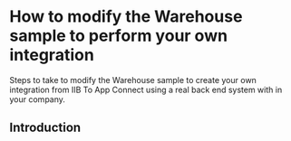 # How to modify the Warehouse sample to perform your own integration
Steps to take to modify the Warehouse sample to create your own integration from IIB To App Connect using a real back end system with in your company.

## Introduction